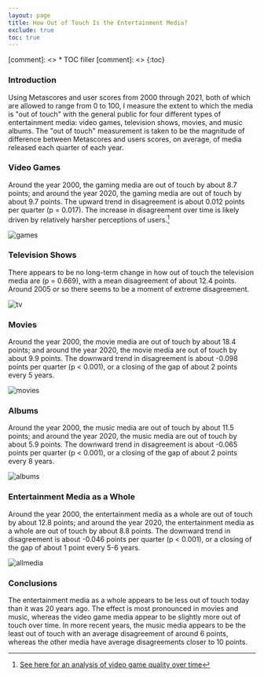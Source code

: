```yaml
---
layout: page
title: How Out of Touch Is the Entertainment Media?
exclude: true
toc: true
---
```


[comment]: <> * TOC filler
[comment]: <> {:toc}

### Introduction ###
Using Metascores and user scores from 2000 through 2021, both of which are allowed to range from 0 to 100, I measure the extent to which the media is "out of touch" with the general public for four different types of entertainment media: video games, television shows, movies, and music albums. The "out of touch" measurement is taken to be the magnitude of difference between Metascores and users scores, on average, of media released each quarter of each year.


### Video Games ###
Around the year 2000, the gaming media are out of touch by about 8.7 points; and around the year 2020, the gaming media are out of touch by about 9.7 points. The upward trend in disagreement is about 0.012 points per quarter (p = 0.017). The increase in disagreement over time is likely driven by relatively harsher perceptions of users.[^1]

![games](games.png)

[^1]: [See here for an analysis of video game quality over time](../vg)


### Television Shows ###
There appears to be no long-term change in how out of touch the television media are (p = 0.669), with a mean disagreement of about 12.4 points. Around 2005 or so there seems to be a moment of extreme disagreement.

![tv](tv.png)


### Movies ###
Around the year 2000, the movie media are out of touch by about 18.4 points; and around the year 2020, the movie media are out of touch by about 9.9 points. The downward trend in disagreement is about -0.098 points per quarter (p < 0.001), or a closing of the gap of about 2 points every 5 years.

![movies](movies.png)


### Albums ###
Around the year 2000, the music media are out of touch by about 11.5 points; and around the year 2020, the music media are out of touch by about 5.9 points. The downward trend in disagreement is about -0.065 points per quarter (p < 0.001), or a closing of the gap of about 2 points every 8 years.

![albums](albums.png)


### Entertainment Media as a Whole ###
Around the year 2000, the entertainment media as a whole are out of touch by about 12.8 points; and around the year 2020, the entertainment media as a whole are out of touch by about 8.8 points. The downward trend in disagreement is about -0.046 points per quarter (p < 0.001), or a closing of the gap of about 1 point every 5-6 years.

![allmedia](allmedia.png)


### Conclusions ###
The entertainment media as a whole appears to be less out of touch today than it was 20 years ago. The effect is most pronounced in movies and music, whereas the video game media appear to be slightly more out of touch over time. In more recent years, the music media appears to be the least out of touch with an average disagreement of around 6 points, whereas the other media have average disagreements closer to 10 points.
